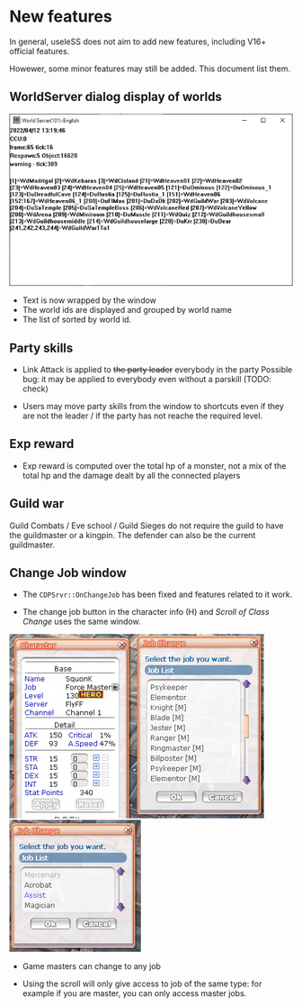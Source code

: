 # New features

In general, useleSS does not aim to add new features, including V16+ official
features.

Howewer, some minor features may still be added. This document list them.


## WorldServer dialog display of worlds

![](WorldServer_Display.png)

- Text is now wrapped by the window
- The world ids are displayed and grouped by world name
- The list of sorted by world id.

## Party skills

- Link Attack is applied to ~~the party leader~~ everybody in the party
Possible bug: it may be applied to everybody even without a parskill (TODO: check)

- Users may move party skills from the window to shortcuts even if they are not
the leader / if the party has not reache the required level.

## Exp reward

- Exp reward is computed over the total hp of a monster, not a mix of the total hp
and the damage dealt by all the connected players


## Guild war

Guild Combats / Eve school / Guild Sieges do not require the guild to have
the guildmaster or a kingpin. The defender can also be the current guildmaster.


## Change Job window

- The `CDPSrvr::OnChangeJob` has been fixed and features related to it work.

- The change job button in the character info (H) and *Scroll of Class Change*
uses the same window.


![](img/WndJobChange_Admin.png) ![](img/WndJobChange_Player.png)

- Game masters can change to any job

- Using the scroll will only give access to job of the same type: for example
if you are master, you can only access master jobs.

